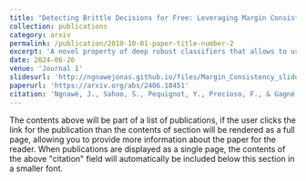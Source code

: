 ```yaml
---
title: "Detecting Brittle Decisions for Free: Leveraging Margin Consistency in Deep Robust Classifiers."
collection: publications
category: arxiv
permalink: /publication/2010-10-01-paper-title-number-2
excerpt: 'A novel property of deep robust classifiers that allows to use the logit margin as a proxy score for input margin and efficiently detect non-robust samples, vulnerable to adversarial attacks.'
date: 2024-06-26
venue: 'Journal 1'
slidesurl: 'http://ngnawejonas.github.io/files/Margin_Consistency_slides.pdf'
paperurl: 'https://arxiv.org/abs/2406.18451'
citation: 'Ngnawé, J., Sahoo, S., Pequignot, Y., Precioso, F., & Gagné, C. (2024). Detecting Brittle Decisions for Free: Leveraging Margin Consistency in Deep Robust Classifiers. arXiv preprint arXiv:2406.18451.'
---
```


The contents above will be part of a list of publications, if the user clicks the link for the publication than the contents of section will be rendered as a full page, allowing you to provide more information about the paper for the reader. When publications are displayed as a single page, the contents of the above "citation" field will automatically be included below this section in a smaller font.